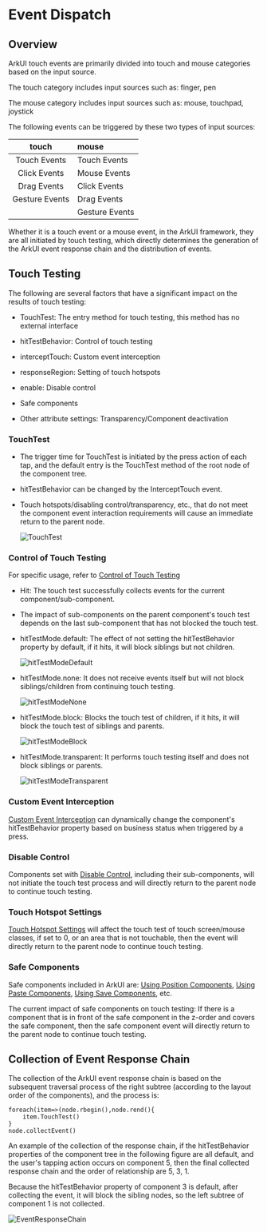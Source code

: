 # Event Dispatch

## Overview

ArkUI touch events are primarily divided into touch and mouse categories based on the input source.

The touch category includes input sources such as: finger, pen

The mouse category includes input sources such as: mouse, touchpad, joystick

The following events can be triggered by these two types of input sources:

|     touch      | mouse          |
| :------------: | :------------- |
|  Touch Events  | Touch Events   |
|  Click Events  | Mouse Events   |
|  Drag Events   | Click Events   |
| Gesture Events | Drag Events    |
|                | Gesture Events |

Whether it is a touch event or a mouse event, in the ArkUI framework, they are all initiated by touch testing, which directly determines the generation of the ArkUI event response chain and the distribution of events.

## Touch Testing

The following are several factors that have a significant impact on the results of touch testing:

- TouchTest: The entry method for touch testing, this method has no external interface

- hitTestBehavior: Control of touch testing

- interceptTouch: Custom event interception

- responseRegion: Setting of touch hotspots

- enable: Disable control

- Safe components

- Other attribute settings: Transparency/Component deactivation

### TouchTest

- The trigger time for TouchTest is initiated by the press action of each tap, and the default entry is the TouchTest method of the root node of the component tree.

- hitTestBehavior can be changed by the InterceptTouch event.

- Touch hotspots/disabling control/transparency, etc., that do not meet the component event interaction requirements will cause an immediate return to the parent node.

  ![TouchTest](figures/TouchTest.png)

### Control of Touch Testing

For specific usage, refer to [Control of Touch Testing](../reference/apis-arkui/arkui-ts/ts-universal-attributes-hit-test-behavior.md)

- Hit: The touch test successfully collects events for the current component/sub-component.

- The impact of sub-components on the parent component's touch test depends on the last sub-component that has not blocked the touch test.

- hitTestMode.default: The effect of not setting the hitTestBehavior property by default, if it hits, it will block siblings but not children.

  ![hitTestModeDefault](figures/hitTestModeDefault.png)

- hitTestMode.none: It does not receive events itself but will not block siblings/children from continuing touch testing.

  ![hitTestModeNone](figures/hitTestModeNone.png)

- hitTestMode.block: Blocks the touch test of children, if it hits, it will block the touch test of siblings and parents.

  ![hitTestModeBlock](figures/hitTestModeBlock.png)

- hitTestMode.transparent: It performs touch testing itself and does not block siblings or parents.

  ![hitTestModeTransparent](figures/hitTestModeTransparent.png)

### Custom Event Interception

[Custom Event Interception](../reference/apis-arkui/arkui-ts/ts-universal-attributes-on-touch-intercept.md) can dynamically change the component's hitTestBehavior property based on business status when triggered by a press.

### Disable Control

Components set with [Disable Control](../reference/apis-arkui/arkui-ts/ts-universal-attributes-enable.md), including their sub-components, will not initiate the touch test process and will directly return to the parent node to continue touch testing.

### Touch Hotspot Settings

[Touch Hotspot Settings](../reference/apis-arkui/arkui-ts/ts-universal-attributes-touch-target.md) will affect the touch test of touch screen/mouse classes, if set to 0, or an area that is not touchable, then the event will directly return to the parent node to continue touch testing.

### Safe Components

Safe components included in ArkUI are: [Using Position Components](../security/AccessToken/locationbutton.md), [Using Paste Components](../security/AccessToken/pastebutton.md), [Using Save Components](../security/AccessToken/savebutton.md), etc.

The current impact of safe components on touch testing: If there is a component that is in front of the safe component in the z-order and covers the safe component, then the safe component event will directly return to the parent node to continue touch testing.

## Collection of Event Response Chain

The collection of the ArkUI event response chain is based on the subsequent traversal process of the right subtree (according to the layout order of the components), and the process is:

```
foreach(item=>(node.rbegin(),node.rend(){
    item.TouchTest()
}
node.collectEvent()
```

An example of the collection of the response chain, if the hitTestBehavior properties of the component tree in the following figure are all default, and the user's tapping action occurs on component 5, then the final collected response chain and the order of relationship are 5, 3, 1.

Because the hitTestBehavior property of component 3 is default, after collecting the event, it will block the sibling nodes, so the left subtree of component 1 is not collected.

  ![EventResponseChain](figures/EventResponseChain.png)
